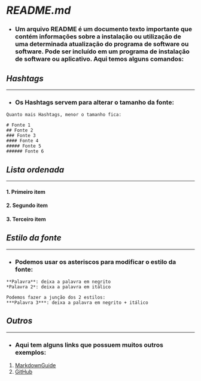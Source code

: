 # ***README.md***
- ### Um arquivo README é um documento texto importante que contém informações sobre a instalação ou utilização de uma determinada atualização do programa de software ou software. Pode ser incluído em um programa de instalação de software ou aplicativo. **Aqui temos alguns comandos:**

## ***Hashtags***
---
- ### Os Hashtags servem para alterar o **tamanho da fonte:**
~~~
Quanto mais Hashtags, menor o tamanho fica:

# Fonte 1
## Fonte 2
### Fonte 3
#### Fonte 4
##### Fonte 5
###### Fonte 6
~~~

## ***Lista ordenada***
---
#### 1. Primeiro item
#### 2. Segundo item
#### 3. Terceiro item

## ***Estilo da fonte***
---
- ### Podemos usar os asteriscos para modificar o **estilo da fonte:**
~~~
**Palavra**: deixa a palavra em negrito
*Palavra 2*: deixa a palavra em itálico

Podemos fazer a junção dos 2 estilos:
***Palavra 3***: deixa a palavra em negrito + itálico
~~~

## ***Outros***
---
- ### Aqui tem alguns links que possuem muitos outros exemplos:
1. [MarkdownGuide](https://www.markdownguide.org/cheat-sheet)
2. [GitHub](https://github.com/tchapi/markdown-cheatsheet/blob/master/README.md)